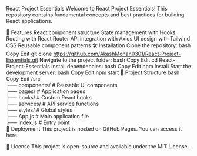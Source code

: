React Project Essentials
Welcome to React Project Essentials! This repository contains fundamental concepts and best practices for building React applications.

📌 Features
React component structure
State management with Hooks
Routing with React Router
API integration with Axios
UI design with Tailwind CSS
Reusable component patterns
🛠 Installation
Clone the repository:
bash
Copy
Edit
git clone https://github.com/AkashMohan0301/React-Project-Essentials.git
Navigate to the project folder:
bash
Copy
Edit
cd React-Project-Essentials
Install dependencies:
bash
Copy
Edit
npm install
Start the development server:
bash
Copy
Edit
npm start
📂 Project Structure
bash
Copy
Edit
/src  
  ├── components/        # Reusable UI components  
  ├── pages/             # Application pages  
  ├── hooks/             # Custom React hooks  
  ├── services/          # API service functions  
  ├── styles/            # Global styles  
  ├── App.js             # Main application file  
  ├── index.js           # Entry point  
🚀 Deployment
This project is hosted on GitHub Pages. You can access it here.

📜 License
This project is open-source and available under the MIT License.

